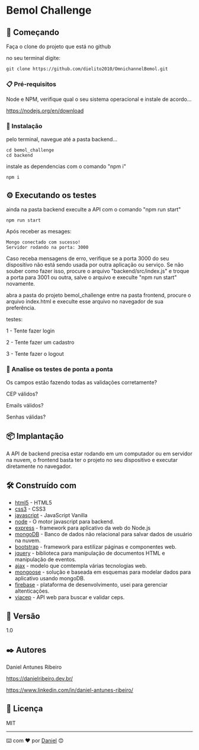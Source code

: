 # Bemol Challenge

## 🚀 Começando

Faça o clone do projeto que está no github

no seu terminal digite:

```
git clone https://github.com/dielito2010/OmnichannelBemol.git
```

### 📋 Pré-requisitos

Node e NPM, verifique qual o seu sistema operacional e instale de acordo...


https://nodejs.org/en/download


### 🔧 Instalação

pelo terminal, navegue até a pasta backend...

```
cd bemol_challenge
cd backend
```
instale as dependencias com o comando "npm i"

```
npm i
```

## ⚙️ Executando os testes

ainda na pasta backend execulte a API com o comando "npm run start"

```
npm run start
```

Após receber as mesages:

```
Mongo conectado com sucesso!
Servidor rodando na porta: 3000 
```

Caso receba mensagens de erro, verifique se a porta 3000 do seu dispositivo não está sendo usada por outra aplicação ou serviço. Se não souber como fazer isso, procure o arquivo "backend/src/index.js" e troque a porta para 3001 ou outra, salve o arquivo e execulte "npm run start" novamente.

abra a pasta do projeto bemol_challenge entre na pasta frontend,
procure o arquivo index.html e execulte esse arquivo no navegador de sua preferência.

testes:

1 - Tente fazer login

2 - Tente fazer um cadastro

3 - Tente fazer o logout


### 🔩 Analise os testes de ponta a ponta

Os campos estão fazendo todas as validações corretamente?

CEP válidos?

Emails válidos?

Senhas válidas?


## 📦 Implantação

A API de backend precisa estar rodando em um computador ou em servidor na nuvem,
o frontend basta ter o projeto no seu dispositivo e executar diretamente no navegador.

## 🛠️ Construído com

* [html5](https://www.w3schools.com/html/) - HTML5
* [css3](https://www.w3schools.com/Css/) - CSS3
* [javascript](https://developer.mozilla.org/pt-BR/docs/Web/JavaScript) - JavaScript Vanilla
* [node](https://nodejs.org/) - O motor javascript para backend.
* [express](https://expressjs.com/pt-br/) - framework para aplicativo da web do Node.js
* [mongoDB](https://www.mongodb.com/) - Banco de dados não relacional para salvar dados de usuário na nuvem.
* [bootstrap](https://getbootstrap.com/) - framework para estilizar páginas e componentes web.
* [jquery](https://jquery.com/) - biblioteca para manipulação de documentos HTML e manipulação de eventos.
* [ajax](https://api.jquery.com/Jquery.ajax/) - modelo que comtempla várias tecnologias web.
* [mongoose](https://mongoosejs.com/) - solução e baseada em esquemas para modelar dados para aplicativo usando mongoDB.
* [firebase](https://firebase.google.com/?hl=pt-br) - plataforma de desenvolvimento, usei para gerenciar altenticações.
* [viacep](https://viacep.com.br/) - API web para buscar e validar ceps.


## 📌 Versão

1.0

## ✒️ Autores

Daniel Antunes Ribeiro

https://danielribeiro.dev.br/

https://www.linkedin.com/in/daniel-antunes-ribeiro/

## 📄 Licença

MIT

---
⌨️ com ❤️ por [Daniel](https://gist.github.com/dielito2010) 😊
